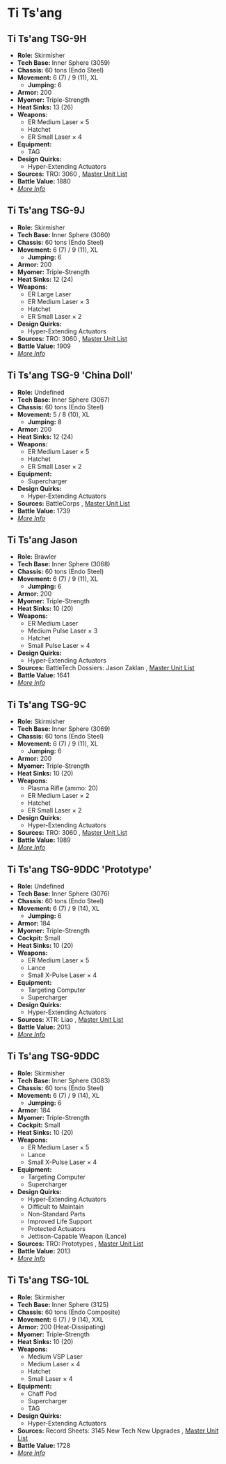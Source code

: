 # Ti Ts'ang 

## Ti Ts'ang TSG-9H 

- **Role:** Skirmisher 
- **Tech Base:** Inner Sphere (3059) 
- **Chassis:** 60 tons (Endo Steel) 
- **Movement:** 6 (7) / 9 (11), XL 
  - **Jumping:** 6 
- **Armor:** 200 
- **Myomer:** Triple-Strength 
- **Heat Sinks:** 13 (26) 
- **Weapons:** 
  - ER Medium Laser × 5 
  - Hatchet 
  - ER Small Laser × 4 
- **Equipment:** 
  - TAG 
- **Design Quirks:** 
  - Hyper-Extending Actuators 
- **Sources:** TRO: 3060 , [Master Unit List](http://masterunitlist.info/Unit/Details/3254) 
- **Battle Value:** 1880 
- [*More Info*](ti_tsang/ti_tsang_tsg-9h.md) 

## Ti Ts'ang TSG-9J 

- **Role:** Skirmisher 
- **Tech Base:** Inner Sphere (3060) 
- **Chassis:** 60 tons (Endo Steel) 
- **Movement:** 6 (7) / 9 (11), XL 
  - **Jumping:** 6 
- **Armor:** 200 
- **Myomer:** Triple-Strength 
- **Heat Sinks:** 12 (24) 
- **Weapons:** 
  - ER Large Laser 
  - ER Medium Laser × 3 
  - Hatchet 
  - ER Small Laser × 2 
- **Design Quirks:** 
  - Hyper-Extending Actuators 
- **Sources:** TRO: 3060 , [Master Unit List](http://masterunitlist.info/Unit/Details/3255) 
- **Battle Value:** 1909 
- [*More Info*](ti_tsang/ti_tsang_tsg-9j.md) 

## Ti Ts'ang TSG-9 'China Doll' 

- **Role:** Undefined 
- **Tech Base:** Inner Sphere (3067) 
- **Chassis:** 60 tons (Endo Steel) 
- **Movement:** 5 / 8 (10), XL 
  - **Jumping:** 8 
- **Armor:** 200 
- **Heat Sinks:** 12 (24) 
- **Weapons:** 
  - ER Medium Laser × 5 
  - Hatchet 
  - ER Small Laser × 2 
- **Equipment:** 
  - Supercharger 
- **Design Quirks:** 
  - Hyper-Extending Actuators 
- **Sources:** BattleCorps , [Master Unit List](http://masterunitlist.info/Unit/Details/5241) 
- **Battle Value:** 1739 
- [*More Info*](ti_tsang/ti_tsang_tsg-9_china_doll.md) 

## Ti Ts'ang Jason 

- **Role:** Brawler 
- **Tech Base:** Inner Sphere (3068) 
- **Chassis:** 60 tons (Endo Steel) 
- **Movement:** 6 (7) / 9 (11), XL 
  - **Jumping:** 6 
- **Armor:** 200 
- **Myomer:** Triple-Strength 
- **Heat Sinks:** 10 (20) 
- **Weapons:** 
  - ER Medium Laser 
  - Medium Pulse Laser × 3 
  - Hatchet 
  - Small Pulse Laser × 4 
- **Design Quirks:** 
  - Hyper-Extending Actuators 
- **Sources:** BattleTech Dossiers: Jason Zaklan , [Master Unit List](http://masterunitlist.info/Unit/Details/7395) 
- **Battle Value:** 1641 
- [*More Info*](ti_tsang/ti_tsang_jason.md) 

## Ti Ts'ang TSG-9C 

- **Role:** Skirmisher 
- **Tech Base:** Inner Sphere (3069) 
- **Chassis:** 60 tons (Endo Steel) 
- **Movement:** 6 (7) / 9 (11), XL 
  - **Jumping:** 6 
- **Armor:** 200 
- **Myomer:** Triple-Strength 
- **Heat Sinks:** 10 (20) 
- **Weapons:** 
  - Plasma Rifle (ammo: 20) 
  - ER Medium Laser × 2 
  - Hatchet 
  - ER Small Laser × 2 
- **Design Quirks:** 
  - Hyper-Extending Actuators 
- **Sources:** TRO: 3060 , [Master Unit List](http://masterunitlist.info/Unit/Details/3252) 
- **Battle Value:** 1989 
- [*More Info*](ti_tsang/ti_tsang_tsg-9c.md) 

## Ti Ts'ang TSG-9DDC 'Prototype' 

- **Role:** Undefined 
- **Tech Base:** Inner Sphere (3076) 
- **Chassis:** 60 tons (Endo Steel) 
- **Movement:** 6 (7) / 9 (14), XL 
  - **Jumping:** 6 
- **Armor:** 184 
- **Myomer:** Triple-Strength 
- **Cockpit:** Small 
- **Heat Sinks:** 10 (20) 
- **Weapons:** 
  - ER Medium Laser × 5 
  - Lance 
  - Small X-Pulse Laser × 4 
- **Equipment:** 
  - Targeting Computer 
  - Supercharger 
- **Design Quirks:** 
  - Hyper-Extending Actuators 
- **Sources:** XTR: Liao , [Master Unit List](http://masterunitlist.info/Unit/Details/5242) 
- **Battle Value:** 2013 
- [*More Info*](ti_tsang/ti_tsang_tsg-9ddc_prototype.md) 

## Ti Ts'ang TSG-9DDC 

- **Role:** Skirmisher 
- **Tech Base:** Inner Sphere (3083) 
- **Chassis:** 60 tons (Endo Steel) 
- **Movement:** 6 (7) / 9 (14), XL 
  - **Jumping:** 6 
- **Armor:** 184 
- **Myomer:** Triple-Strength 
- **Cockpit:** Small 
- **Heat Sinks:** 10 (20) 
- **Weapons:** 
  - ER Medium Laser × 5 
  - Lance 
  - Small X-Pulse Laser × 4 
- **Equipment:** 
  - Targeting Computer 
  - Supercharger 
- **Design Quirks:** 
  - Hyper-Extending Actuators 
  - Difficult to Maintain 
  - Non-Standard Parts 
  - Improved Life Support 
  - Protected Actuators 
  - Jettison-Capable Weapon (Lance) 
- **Sources:** TRO: Prototypes , [Master Unit List](http://masterunitlist.info/Unit/Details/5242) 
- **Battle Value:** 2013 
- [*More Info*](ti_tsang/ti_tsang_tsg-9ddc.md) 

## Ti Ts'ang TSG-10L 

- **Role:** Skirmisher 
- **Tech Base:** Inner Sphere (3125) 
- **Chassis:** 60 tons (Endo Composite) 
- **Movement:** 6 (7) / 9 (14), XXL 
- **Armor:** 200 (Heat-Dissipating) 
- **Myomer:** Triple-Strength 
- **Heat Sinks:** 10 (20) 
- **Weapons:** 
  - Medium VSP Laser 
  - Medium Laser × 4 
  - Hatchet 
  - Small Laser × 4 
- **Equipment:** 
  - Chaff Pod 
  - Supercharger 
  - TAG 
- **Design Quirks:** 
  - Hyper-Extending Actuators 
- **Sources:** Record Sheets: 3145 New Tech New Upgrades , [Master Unit List](http://masterunitlist.info/Unit/Details/6884) 
- **Battle Value:** 1728 
- [*More Info*](ti_tsang/ti_tsang_tsg-10l.md) 

